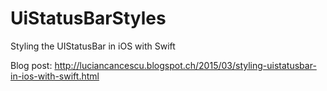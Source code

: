 # UiStatusBarStyles
Styling the UIStatusBar in iOS with Swift

Blog post: http://luciancancescu.blogspot.ch/2015/03/styling-uistatusbar-in-ios-with-swift.html
